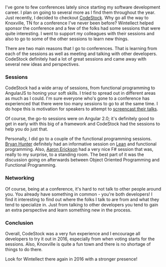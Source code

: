 I've gone to few conferences lately since starting my software development career. I plan on going to several more as I find them throughout the year. Just recently, I decided to checkout [CodeStock](http://www.codestock.org/). Why go all the way to Knoxville, TN for a conference I've never been before? Wintellect helped sponsor the conference and a few of the folks had some sessions that were quite interesting. I went to support my colleagues with their sessions and also to go to some of the other sessions to learn new things.

There are two main reasons that I go to conferences. That is learning from each of the sessions as well as meeting and talking with other developers. CodeStock definitely had a lot of great sessions and came away with several new ideas and perspectives.

### Sessions
CodeStock had a wide array of sessions, from functional programming to AngularJS to honing your soft skills. I tried to spread out in different areas as much as I could. I'm sure everyone who's gone to a conference has experienced that there were too many sessions to go to at the same time. I do hope this is motivation for speakers to attempt to [screencast their talks](http://zachholman.com/posts/how-to-screencast-your-talk/).

Of course, the go-to sessions were on Angular 2.0; it's definitely good to get in early with this big of a framework and CodeStock had the sessions to help you do just that.

Personally, I did go to a couple of the functional programming sessions. [Bryan Hunter](https://twitter.com/bryan_hunter) definitely had an informative session on [Lean](https://en.wikipedia.org/wiki/Lean_software_development) and functional programming. Also, [Aaron Erickson](https://twitter.com/aaronerickson) had a very nice F# session that was, really to my surprise, to a standing room. The best part of it was the discussion going on afterwards between Object Oriented Programming and Functional Programming.

### Networking
Of course, being at a conference, it's hard to not talk to other people around you. You already have something in common - you're both developers! I find it interesting to find out where the folks I talk to are from and what they tend to specialize in. Just from talking to other developers you tend to gain an extra perspective and learn something new in the process.

### Conclusion
Overall, CodeStock was a very fun experience and I encourage all developers to try it out in 2016, especially from when voting starts for the sessions. Also, Knoxville is quite a fun town and there is no shortage of things to do there.

Look for Wintellect there again in 2016 with a stronger presence!